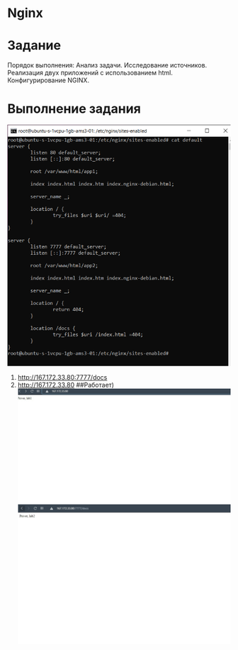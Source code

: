 # Nginx
# Задание

Порядок выполнения:
Анализ задачи.
Исследование источников.
Реализация двух приложений с использованием html.
Конфигурирование NGINX.

# Выполнение задания
![.](5.png)

1. http://167.172.33.80:7777/docs
2. http://167.172.33.80
##Работает)
![.](1r.jpg)
![.](2r.jpg)
